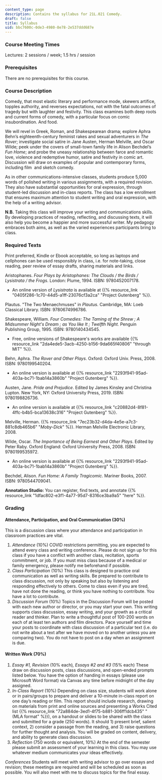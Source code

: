 ```yaml
---
content_type: page
description: Contains the syllabus for 21L.021 Comedy.
draft: false
title: Syllabus
uid: bbc7600c-0de3-4980-8e78-2e537ddd687e
---
```

### Course Meeting Times

Lectures: 2 sessions / week; 1.5 hrs / session

### Prerequisites

There are no prerequisites for this course.

### Course Description

Comedy, that most elastic literary and performance mode, skewers artifice, topples authority, and reverses expectations, not with the fatal outcomes of tragedy but with laughter and festivity. This class examines both deep roots and current forms of comedy, with a particular focus on comic insubordination. And food.

We will revel in Greek, Roman, and Shakespearean drama; explore Aphra Behn’s eighteenth-century feminist rakes and sexual adventurers in *The Rover*; investigate social satire in Jane Austen, Herman Melville, and Oscar Wilde; peek under the covers of small-town family life in Alison Bechdel’s *Fun Home*; and probe the uneasy relationship between farce and romantic love, violence and redemptive humor, satire and festivity in comic art. Discussion will draw on examples of popular and contemporary forms, including film  and sketch comedy.

As in other communications-intensive classes, students produce 5,000 words of polished writing in various assignments, with a required revision. They also have substantial opportunities for oral expression, through student-led discussion and in-class reports. The class has a low enrollment that ensures maximum attention to student writing and oral expression, with the help of a writing advisor.  

**N.B.** Taking this class will improve your writing and communications skills. By developing practices of reading, reflecting, and discussing texts, it will also help you become a happier and more successful writer. My pedagogy embraces both aims, as well as the varied experiences participants bring to class.

### Required Texts

Print preferred, Kindle or Ebook acceptable, so long as laptops and cellphones can be used responsibly in class, i.e. for note-taking, close reading, peer review of essay drafts, sharing materials and links.

Aristophanes. *Four Plays by Aristophanes: The Clouds / the Birds / Lysistrata / the Frogs*. London: Plume, 1994. ISBN: 9780452007178.

- An online version of *Lysistrata* is available at {{% resource_link "0405f286-1c70-44d5-a1ff-23076cf3a2ca" "Project Gutenberg" %}}.

Plautus. "The Two Menaechmuses" in *Plautus.* Cambridge, MA: Loeb Classical Library. ISBN: 9780674996786.

Shakespeare, William. *Four Comedies: The Taming of the Shrew ; A Midsummer Night's Dream ; as You like It ; Twelfth Night.* Penguin Publishing Group, 1995. ISBN: 9780140434545.

- Free, online versions of Shakespeare's works are available {{% resource_link "2da4ede5-3acb-4250-b156-9da665f40806" "through MIT" %}}.

Behn, Aphra. *The Rover and Other Plays*. Oxford: Oxford Univ. Press, 2008. ISBN: 9780199540204.

- An online version is available at {{% resource_link "2293f941-95ad-403a-bc71-1bab14a3860b" "Project Gutenberg" %}}. 

Austen, Jane. *Pride and Prejudice*. Edited by James Kinsley and Christina Lupton. New York, NY: Oxford University Press, 2019. ISBN: 9780198826736.

- An online version is available at {{% resource_link "c20882d4-8f81-4ffc-b4b5-bca13638c316" "Project Gutenberg" %}}.

Melville, Herman. {{% resource_link "7ec23b32-d4da-4e5e-a7c3-881c8db465b6" "*Moby-Dick*" %}}. Herman Melville Electronic Library, 2008.

Wilde, Oscar. *The Importance of Being Earnest and Other Plays*. Edited by Peter Raby. Oxford England: Oxford University Press, 2008. ISBN: 9780199535972.

- An online version is available at {{% resource_link "2293f941-95ad-403a-bc71-1bab14a3860b" "Project Gutenberg" %}}.

Bechdel, Alison. *Fun Home: A Family Tragicomic*. Mariner Books, 2007. ISBN: 9780544709041.

**Annotation Studio:** You can register, find texts, and annotate {{% resource_link "1dfac802-e3f1-4a77-95d7-8316ce3ba9a5" "here" %}}.

### Grading

#### Attendance, Participation, and Oral Communication (30%) 

This is a discussion class where your attendance and participation in classroom practices are vital.

1. *Attendance* (10%) COVID restrictions permitting, you are expected to attend every class and writing conference. Please do not sign up for this class if you have a conflict with another class, recitation, sports commitment, or job. If you must miss class because of a medical or family emergency, please notify me beforehand if possible.
2. *Class Participation* (10%) This class is designed to practice oral communication as well as writing skills. Be prepared to contribute to class discussion, not only by speaking but also by listening and responding effectively to others. Come to class even if you are tired, have not done the reading, or think you have nothing to contribute. You have a lot to contribute.
3. *Discussion Forum* (10%) Topics in the Discussion Forum will be posted with each new author or director, or you may start your own. This writing supports class discussion, essay writing, and your growth as a critical reader and thinker. Plan to write a thoughtful post of 100-200 words on each of at least ten authors and film directors. Pace yourself and time your posts to coordinate with class discussion of a particular text (i.e. do not write about a text after we have moved on to another unless you are comparing two). You do not have to post on a day when an assignment is due.

#### Written Work (70%)

1. *Essay #1, Revision* (10% each)*, Essays #2 and #3* (15% each) These draw on discussion posts, class discussions, and open-ended prompts listed below. You have the option of handing in essays (please use Microsoft Word format) via Canvas any time before midnight of the day assigned.
2. *In-Class Report* (10%) Depending on class size, students will work alone or in pairs/groups to prepare and deliver a 10-minute in-class report on one day’s reading or film. This report should include research, drawing on materials from print and online sources and presenting a Works Cited list {{% resource_link "72a884de-3ed1-4f75-b881-306ff1dcb435" "(MLA format" %}}), on a handout or slides to be shared with the class and submitted for a grade (250 words). It should 1) present brief, salient context, 2) consider a passage from the reading, and 3) raise questions for further thought and analysis. You will be graded on content, delivery, and ability to generate class discussion.
3. *Reflection* (750 words or equivalent, 10%) At the end of the semester please submit an assessment of your learning in this class. You may use whatever medium communicates your ideas effectively.   

*Conferences* Students will meet with writing advisor to go over essays and revision; these meetings are required and will be scheduled as soon as possible. You will also meet with me to discuss topics for the final essay.
